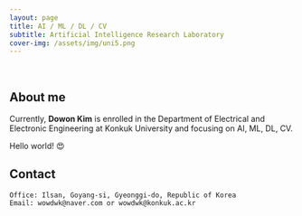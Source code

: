 ```yaml
---
layout: page
title: AI / ML / DL / CV
subtitle: Artificial Intelligence Research Laboratory
cover-img: /assets/img/uni5.png
---
```


<br/>

## About me

Currently, **Dowon Kim** is enrolled in the Department of Electrical and Electronic Engineering at Konkuk University and focusing on AI, ML, DL, CV.


Hello world! &#128525;

## Contact

```
Office: Ilsan, Goyang-si, Gyeonggi-do, Republic of Korea
Email: wowdwk@naver.com or wowdwk@konkuk.ac.kr
```

